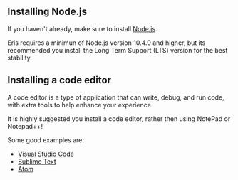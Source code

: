 ## Installing Node.js

If you haven't already, make sure to install [Node.js](https://nodejs.org).

Eris requires a minimun of Node.js version 10.4.0 and higher, but its recommended you install the Long Term Support (LTS) version for the best stability.

## Installing a code editor

A code editor is a type of application that can write, debug, and run code, with extra tools to help enhance your experience.

It is highly suggested you install a code editor, rather then using NotePad or Notepad++!

Some good examples are:

 * [Visual Studio Code](https://code.visualstudio.com/)
 * [Sublime Text](https://www.sublimetext.com/)
 * [Atom](https://atom.io/)

